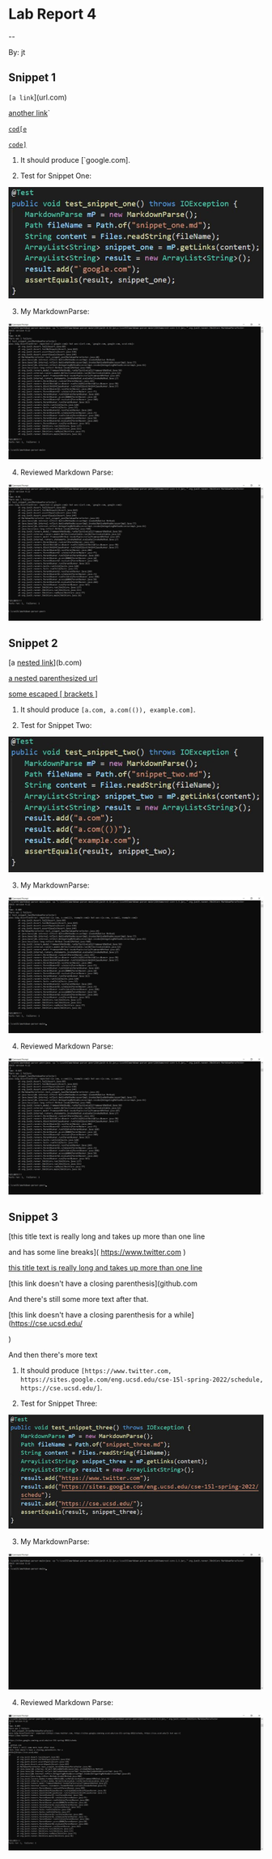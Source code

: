 # Lab Report 4
--

By: jt

## Snippet 1


`[a link`](url.com)

[another link](`google.com)`

[`cod[e`](google.com)

[`code]`](ucsd.edu)


1. It should produce [`google.com].

2. Test for Snippet One:

![Snippet 1 Test](https://raw.githubusercontent.com/jt-ucsd/cse15l-lab-report-4/main/Test%20for%20Snippet%20One.JPG)

3. My MarkdownParse:

![Snippet 1 Test Personal](https://raw.githubusercontent.com/jt-ucsd/cse15l-lab-report-4/main/Snippet%201%20Main%20Fail.jpg)

4. Reviewed Markdown Parse: 

![Snippet 1 Test Peer](https://raw.githubusercontent.com/jt-ucsd/cse15l-lab-report-4/main/Snippet%201%20Peer%20Fail.jpg)

## Snippet 2


[a [nested link](a.com)](b.com)

[a nested parenthesized url](a.com(()))

[some escaped \[ brackets \]](example.com)


1. It should produce `[a.com, a.com(()), example.com]`.

2. Test for Snippet Two:

![Snippet 2 Test](https://raw.githubusercontent.com/jt-ucsd/cse15l-lab-report-4/main/Test%20for%20Snippet%20Two.JPG)

3. My MarkdownParse:

![Snippet 2 Test Personal](https://raw.githubusercontent.com/jt-ucsd/cse15l-lab-report-4/main/Snippet%202%20Main%20Fail.jpg)

4. Reviewed Markdown Parse: 

![Snippet 2 Test Peer](https://raw.githubusercontent.com/jt-ucsd/cse15l-lab-report-4/main/Snippet%202%20Peer%20Fail.jpg)


## Snippet 3


[this title text is really long and takes up more than 
one line

and has some line breaks](
    https://www.twitter.com
)

[this title text is really long and takes up more than 
one line](
https://sites.google.com/eng.ucsd.edu/cse-15l-spring-2022/schedule
)


[this link doesn't have a closing parenthesis](github.com

And there's still some more text after that.

[this link doesn't have a closing parenthesis for a while](https://cse.ucsd.edu/



)

And then there's more text

1. It should produce `[https://www.twitter.com, https://sites.google.com/eng.ucsd.edu/cse-15l-spring-2022/schedule, https://cse.ucsd.edu/]`.

2. Test for Snippet Three:

![Snippet 3 Test](https://raw.githubusercontent.com/jt-ucsd/cse15l-lab-report-4/main/Test%20for%20Snippet%20Three.JPG)

3. My MarkdownParse:

![Snippet 3 Test Personal](https://raw.githubusercontent.com/jt-ucsd/cse15l-lab-report-4/main/Snippet%203%20Main%20Fail.jpg)

4. Reviewed Markdown Parse: 

![Snippet 3 Test Peer](https://raw.githubusercontent.com/jt-ucsd/cse15l-lab-report-4/main/Snippet%203%20Peer%20Fail.jpg)